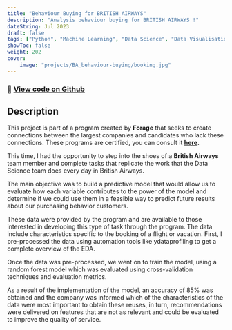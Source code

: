 ```yaml
---
title: "Behaviour Buying for BRITISH AIRWAYS"
description: "Analysis behaviour buying for BRITISH AIRWAYS !"
dateString: Jul 2023
draft: false
tags: ["Python", "Machine Learning", "Data Science", "Data Visualisation"]
showToc: false
weight: 202
cover:
    image: "projects/BA_behaviour-buying/booking.jpg"
--- 
```

### 🔗 [View code on Github](https://github.com/dasanmiguelv/supervised-machine-learning/tree/main/behaviour-buying)

## Description
This project is part of a program created by **Forage** that seeks to create connections between the largest companies and candidates who lack these connections.
These programs are certified, you can consult it **[here](https://forage-uploads-prod.s3.amazonaws.com/completion-certificates/British%20Airways/NjynCWzGSaWXQCxSX_British%20Airways_HMn4kpBMPRFe6rGnf_1691544594630_completion_certificate.pdf).**

This time, I had the opportunity to step into the shoes of a **British Airways** team member and complete tasks that replicate the work that the Data Science team does every day in British Airways.


The main objective was to build a predictive model that would allow us to evaluate how each variable contributes to the power of the model and determine if we could use them in a feasible way to predict future results about our purchasing behavior customers.

These data were provided by the program and are available to those interested in developing this type of task through the program.
The data include characteristics specific to the booking of a flight or vacation.
First, I pre-processed the data using automation tools like ydataprofiling to get a complete overview of the EDA.

Once the data was pre-processed, we went on to train the model, using a random forest model which was evaluated using cross-validation techniques and evaluation metrics.

As a result of the implementation of the model, an accuracy of 85% was obtained and the company was informed which of the characteristics of the data were most important to obtain these reuses, in turn, recommendations were delivered on features that are not as relevant and could be evaluated to improve the quality of service.